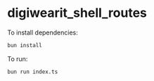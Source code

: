 # digiwearit_shell_routes

To install dependencies:

```bash
bun install
```

To run:

```bash
bun run index.ts
```

